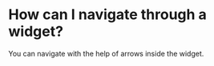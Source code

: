 # How can I navigate through a widget?

<p class="no-margin">You can navigate with the help of arrows inside the widget.</p>


<Hubspot />
<Clarity />
<GoogleAnalytics />
